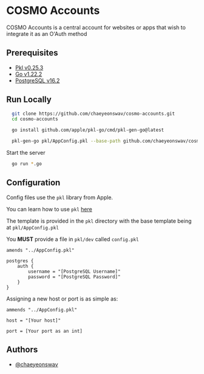 
# COSMO Accounts

COSMO Accounts is a central account for websites or apps that wish to integrate it as an O'Auth method

## Prerequisites

* [Pkl v0.25.3](https://pkl-lang.org/)
* [Go v1.22.2](https://go.dev/learn/)
* [PostgreSQL v16.2](https://www.postgresql.org/download/)

## Run Locally

```bash
  git clone https://github.com/chaeyeonswav/cosmo-accounts.git
  cd cosmo-accounts

  go install github.com/apple/pkl-go/cmd/pkl-gen-go@latest

  pkl-gen-go pkl/AppConfig.pkl --base-path github.com/chaeyeonswav/cosmo-accounts
```

Start the server

```bash
  go run *.go
```

## Configuration

Config files use the `pkl` library from Apple.

You can learn how to use `pkl` [here](https://pkl-lang.org/main/current/language.html)

The template is provided in the `pkl` directory with the base template being at `pkl/AppConfig.pkl`

You **MUST** provide a file in `pkl/dev` called `config.pkl`

```pkl
amends "../AppConfig.pkl"

postgres {
    auth {
        username = "[PostgreSQL Username]"
        password = "[PostgreSQL Password]"
    }
}
```

Assigning a new host or port is as simple as:

```pkl
ammends "../AppConfig.pkl"

host = "[Your host]"

port = [Your port as an int]
```

## Authors

* [@chaeyeonswav](https://www.github.com/chaeyeonswav)
